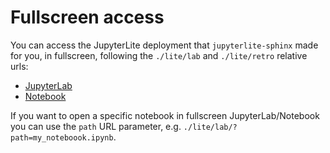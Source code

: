 # Fullscreen access

You can access the JupyterLite deployment that `jupyterlite-sphinx` made for you, in fullscreen, following the `./lite/lab` and `./lite/retro` relative urls:

- [JupyterLab](./lite/lab/index.html)
- [Notebook](./lite/tree/index.html)

If you want to open a specific notebook in fullscreen  JupyterLab/Notebook you can use the `path` URL parameter, e.g. `./lite/lab/?path=my_noteboook.ipynb`.
